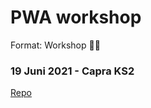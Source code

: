# PWA workshop
Format: Workshop 👨‍💻

### 19 Juni 2021 - Capra KS2
[Repo](https://github.com/gautemo/app-shake-pwa-workshop)  